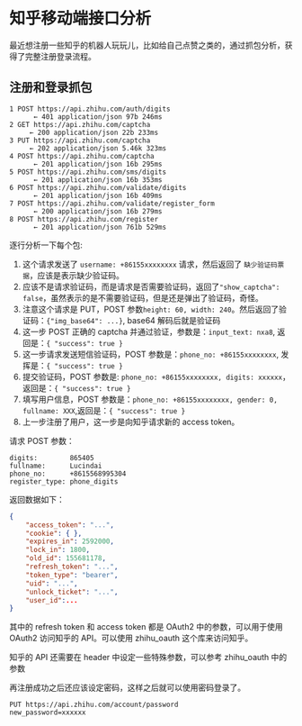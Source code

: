 # 知乎移动端接口分析

<!--
ID: dfdbd6c4-eab8-47f9-8ba1-b69c508b0d1d
Status: publish
Date: 2018-07-15T04:58:00
Modified: 2020-05-16T11:18:49
wp_id: 468
-->

最近想注册一些知乎的机器人玩玩儿，比如给自己点赞之类的，通过抓包分析，获得了完整注册登录流程。

## 注册和登录抓包

```
1 POST https://api.zhihu.com/auth/digits
      ← 401 application/json 97b 246ms
2 GET https://api.zhihu.com/captcha
     ← 200 application/json 22b 233ms
3 PUT https://api.zhihu.com/captcha
     ← 202 application/json 5.46k 323ms
4 POST https://api.zhihu.com/captcha
      ← 201 application/json 16b 295ms
5 POST https://api.zhihu.com/sms/digits
      ← 201 application/json 16b 353ms
6 POST https://api.zhihu.com/validate/digits
      ← 201 application/json 16b 409ms
7 POST https://api.zhihu.com/validate/register_form
      ← 200 application/json 16b 279ms
8 POST https://api.zhihu.com/register
      ← 201 application/json 761b 529ms
```

逐行分析一下每个包:

1. 这个请求发送了 `username: +86155xxxxxxxx` 请求，然后返回了 `缺少验证码票据`，应该是表示缺少验证码。
2. 应该不是请求验证码，而是请求是否需要验证码，返回了`"show_captcha": false`，虽然表示的是不需要验证码，但是还是弹出了验证码，奇怪。
3. 注意这个请求是 PUT，POST 参数`height: 60, width: 240`。然后返回了验证码：`{"img_base64": ...}`, base64 解码后就是验证码
4. 这一步 POST 正确的 captcha 并通过验证，参数是：`input_text: nxa8`, 返回是：`{ "success": true }`
5. 这一步请求发送短信验证码，POST 参数是：`phone_no: +86155xxxxxxxx`, 发挥是：`{ "success": true }`
6. 提交验证码，POST 参数是: `phone_no: +86155xxxxxxxx, digits: xxxxxx`， 返回是：`{ "success": true }`
7. 填写用户信息，POST 参数是：`phone_no: +86155xxxxxxxx, gender: 0, fullname: XXX`,返回是：`{ "success": true }`
8. 上一步注册了用户，这一步是向知乎请求新的 access token。

请求 POST 参数：

```
digits:        865405
fullname:      Lucindai
phone_no:      +8615568995304
register_type: phone_digits
```

返回数据如下：

```json
{
    "access_token": "...",
    "cookie": { },
    "expires_in": 2592000,
    "lock_in": 1800,
    "old_id": 155681178,
    "refresh_token": "...",
    "token_type": "bearer",
    "uid": "...",
    "unlock_ticket": "...",
    "user_id":...
}
```

其中的 refresh token 和 access token 都是 OAuth2 中的参数，可以用于使用 OAuth2 访问知乎的 API。可以使用 zhihu_oauth 这个库来访问知乎。

知乎的 API 还需要在 header 中设定一些特殊参数，可以参考 zhihu_oauth 中的参数

再注册成功之后还应该设定密码，这样之后就可以使用密码登录了。

```
PUT https://api.zhihu.com/account/password
new_password=xxxxxx
```